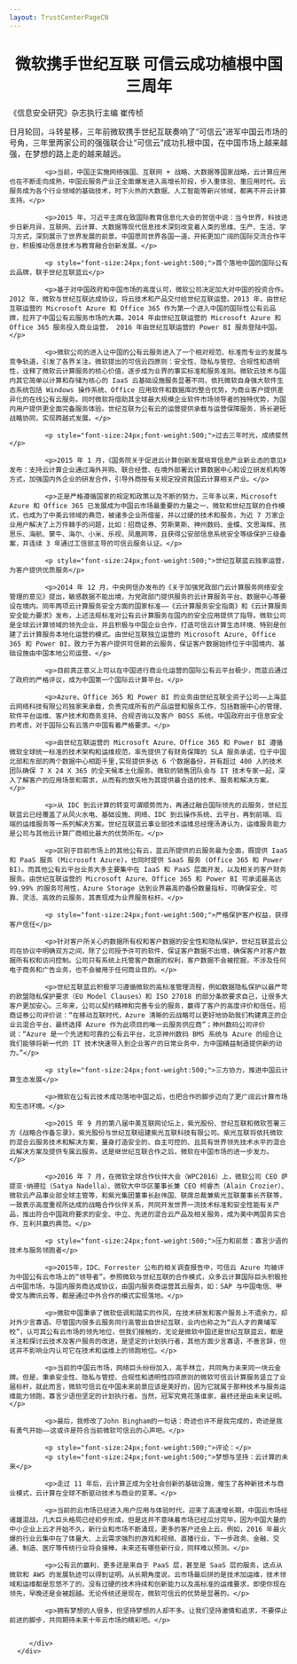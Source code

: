 ```yaml
---
layout: TrustCenterPageCN
---
```

<div class="row-fluid">
   <div class="span">
      <div>
         <div class="row-fluid grid-container mscom-grid-container subpageBody noBottomBorder" data-view4="2" data-view3="2" data-view2="2" data-view1="1" data-cols="2">
             <h1 style="font-size:28px;font-weight:500; text-align:center;"><strong>微软携手世纪互联 可信云成功植根中国三周年</strong></h1>
             <p>《信息安全研究》杂志执行主编 崔传桢</p>
			 <p>日月轮回，斗转星移，三年前微软携手世纪互联奏响了“可信云”进军中国云市场的号角，三年里两家公司的强强联合让“可信云”成功扎根中国，在中国市场上越来越强，在梦想的路上走的越来越远。</p>
			 
			 <p>当前，中国正实施网络强国、互联网 + 战略、大数据等国家战略，云计算应用也在不断走向成熟，中国云服务产业正全面爆发进入高增长阶段，步入重体验、重应用时代。云服务成为各个行业领域的基础技术，时下火热的大数据、人工智能等新兴领域，都离不开云计算支持。</p>
			 
			 <p>2015 年，习近平主席在致国际教育信息化大会的贺信中说：当今世界，科技进步日新月异，互联网、云计算、大数据等现代信息技术深刻改变着人类的思维、生产、生活、学习方式，深刻展示了世界发展的前景。中国愿同世界各国一道，开拓更加广阔的国际交流合作平台，积极推动信息技术与教育融合创新发展。</p>
			 
			 <p style="font-size:24px;font-weight:500;">首个落地中国的国际公有云品牌，联手世纪互联蓝云</p>
			 
			 <p>基于对中国政府和中国市场的高度认可，微软公司决定加大对中国的投资合作。2012 年，微软与世纪互联达成协议，将云技术和产品交付给世纪互联运营。2013 年，由世纪互联运营的 Microsoft Azure 和 Office 365 作为第一个进入中国的国际性公有云品牌，拉开了中国公有云服务市场的大幕。2014 年由世纪互联运营的 Microsoft Azure 和 Office 365 服务投入商业运营， 2016 年由世纪互联运营的 Power BI 服务登陆中国。</p>

			 <p>微软公司的进入让中国的公有云服务进入了一个相对规范、标准而专业的发展与竞争轨道，引发了各界关注。微软提出的可信云四原则：安全性、隐私与管控、合规性和透明性，诠释了微软云计算服务的核心价值，逐步成为业界的事实标准和服务准则。微软云技术与国内其它简单以计算和存储为核心的 IaaS 云基础设施服务显著不同，依托微软自身强大软件生态系统包括 Windows 操作系统、Office 应用软件和数据库的整合优势，为商业客户提供差异化的在线公有云服务。同时微软将借助其全球最大规模企业软件市场领导者的独特优势，为国内用户提供更全面完备服务体验。世纪互联为公有云的运营提供承载与运营保障服务，扬长避短战略协同，实现跨越式发展。</p>

			 <p style="font-size:24px;font-weight:500;">过去三年时光，成绩斐然</p>
			 
			 <p>2015 年 1 月，《国务院关于促进云计算创新发展培育信息产业新业态的意见》发布：支持云计算企业通过海外并购、联合经营、在境外部署云计算数据中心和设立研发机构等方式，加强国内外企业的研发合作，引导外商按有关规定投资我国云计算相关产业。</p>
			 
			 <p>正是严格遵循国家的规定和政策以及不断的努力，三年多以来，Microsoft Azure 和 Office 365 已发展成为中国云市场最重要的力量之一，微软和世纪互联的合作模式，也成为了中美云领域的典范，被诸多企业所借鉴，并以过硬的技术和服务，为近 7 万家企业用户解决了上万件棘手的问题，比如：招商证券、劳斯莱斯、神州数码、金蝶、文思海辉、孩思乐、海航、蒙牛、海尔、小米、乐视、凤凰网等，且获得公安部信息系统安全等级保护三级备案，并连续 3 年通过工信部主导的可信云服务认证。</p>
			 
			 <p style="font-size:24px;font-weight:500;">世纪互联蓝云独家运营，为客户提供优质服务</p>
			 
			 <p>2014 年 12 月，中央网信办发布的《关于加强党政部门云计算服务网络安全管理的意见》提出，敏感数据不能出境，为党政部门提供服务的云计算服务平台、数据中心等要设在境内。同年两项云计算服务安全方面的国家标准——《云计算服务安全指南》和《云计算服务安全能力要求》发布，上述法规标准对公有云计算服务在国内的安全应用提供了指导。微软公司是全球云计算领域的领先企业，并且积极与中国企业合作，打造可信云计算生态环境、特别是创建了云计算服务本地化运营的模式。由世纪互联独立运营的 Microsoft Azure, Office 365 和 Power BI，致力于为客户提供可信赖的云服务，保证客户数据始终位于中国境内、基础设施由中国本地公司运营。</p>
			 
			 <p>目前真正意义上可以在中国进行商业化运营的国际公有云平台极少，而蓝云通过了政府的严格评议，成为中国第一个国际云计算平台。</p>
			 
			 <p>Azure、Office 365 和 Power BI 的业务由世纪互联全资子公司——上海蓝云网络科技有限公司独家来承载，负责完成所有的产品运营和服务工作，包括数据中心的管理、软件平台运维、客户技术和商务支持、合规咨询以及客户 BOSS 系统。中国政府出于信息安全的考虑，对于国际公有云落户中国有着严格要求。</p>
			 
			 <p>由世纪互联运营的 Microsoft Azure、Office 365 和 Power BI 遵循微软全球统一标准的技术架构和运维规范，率先提供了有财务保障的 SLA 服务承诺，位于中国北部和东部的两个数据中心相距千里,实现提供多达 6 个数据备份，并有超过 400 人的技术团队确保 7 X 24 X 365 的全天候本土化服务。微软的销售团队会与 IT 技术专家一起，深入了解客户的应用场景和需求，从而有的放矢地为其提供最合适的技术、服务和解决方案。</p>
			 
			 <p>从 IDC 到云计算的转变可谓顺势而为，再通过融合国际领先的云服务，世纪互联蓝云已经覆盖了从风火水电、基础设施、网络、IDC 到云操作系统、云平台，再到前端、后端的运维服务等一系列解决方案。世纪互联蓝云事业部技术运维总经理汤涛认为，运维服务能力是公司与其他云计算厂商相比最大的优势所在。</p>
			 
			 <p>区别于目前市场上的其他公有云，蓝云所提供的云服务最为全面，既提供 IaaS 和 PaaS 服务 (Microsoft Azure)，也同时提供 SaaS 服务 (Office 365 和 Power BI)。而其他公有云平台业务大多主要集中在 IaaS 和 PaaS 层面开发，以及相关的客户财务服务。由世纪互联运营的 Microsoft Azure、Office 365 和 Power BI 可承诺最高达 99.99% 的服务可用性，Azure Storage 达到业界最高的备份数量指标，可确保安全、可靠、灵活、高效的云服务，其表现成为业界服务标杆。</p>
			 
			 <p style="font-size:24px;font-weight:500;">严格保护客户权益，获得客户信任</p>
			 
			 <p>针对客户所关心的数据所有权和客户数据的安全性和隐私保护，世纪互联蓝云公司在协议中明确双方之间，除了公司授予许可的软件，保证客户数据不出境，确保客户对客户数据所有权和访问控制。公司只有系统上托管客户数据的权利，客户数据不会被挖掘，不涉及任何电子商务和广告业务，也不会被用于任何商业目的。</p>
			 
			 <p>世纪互联蓝云积极学习遵循微软的高标准管理流程，例如数据隐私保护以最严苛的欧盟隐私保护要求（EU Model Clauses）和 ISO 27018 的部分条款要求自己，让很多大客户更加安心。三年来，公司以契约精神和完善专业的服务，赢得了客户的高度评价和信任。招商证券公司评价说：“在移动互联时代，Azure 清晰的云战略可以更好地协助我们构建真正的企业云混合平台，最终选择 Azure 作为此项目的唯一云服务供应商”；神州数码公司评价说：“Azure 是一个先进和可靠的公有云平台，北京神州数码 BMS 系统与 Azure 的组合让我们能够将新一代的 IT 技术快速带入到企业客户的日常业务中，为中国精益制造提供新的动力。”</p>
			 
			 <p style="font-size:24px;font-weight:500;">三方协力，推进中国云计算生态发展</p>
			 			 
			 <p>微软在公有云技术成功落地中国之后，也把合作的脚步迈向了更广阔云计算市场和生态环境。</p>
			 
			 <p>2015 年 9 月的第八届中美互联网论坛上，紫光股份、世纪互联和微软签署三方《战略合作备忘录》，紫光股份与世纪互联组建紫光互联科技有限公司。紫光互联将依托微软的混合云服务技术和解决方案，量身打造安全的、自主可控的、且具有世界领先技术水平的混合云解决方案及提供专属云服务。这是继世纪互联合作之后，微软在中国市场的进一步发力。</p>
			 
			 <p>2016 年 7 月，在微软全球合作伙伴大会（WPC2016）上，微软公司 CEO 萨提亚·纳德拉（Satya Nadella）、微软大中华区董事长兼 CEO 柯睿杰（Alain Crozier）、微软云产品事业部全球主管等，和紫光集团董事长赵伟国、联席总裁兼紫光互联董事长齐联等，一致表示高度重视所达成的战略合作伙伴关系，共同开发世界一流技术标准和安全性能有关产品，推出符合中国政府要求的安全、中立、先进的混合云产品及相关服务，成为美中两国务实合作、互利共赢的典范。</p>
			 
			 <p style="font-size:24px;font-weight:500;">压力和前景：寡言少语的技术与服务领跑者</p>
			 
			 <p>2015年，IDC、Forrester 公布的相关调查报告中，可信云 Azure 均被评为中国公有云市场上的“领导者”。参照微软与世纪互联的合作模式，众多云计算国际巨头积极抢占中国市场，与国内服务商达成协议，由国内服务商运营其云服务，如：SAP 与中国电信、甲骨文与腾讯云等，都是通过中外合作的模式实现落地。</p>
			 
			 <p>微软中国秉承了微软低调和踏实的作风，在技术研发和客户服务上不遗余力，却对外少言寡语。尽管国内很多云服务同行高管出自世纪互联，业内也称之为“云人才的黄埔军校”，认可其公有云市场的领先地位，但我们接触的，无论是微软中国还是世纪互联蓝云，都是关注和探讨云技术及客户服务的改进，是坚定的计划执行者，其他方面少言寡语，不善言辞，但这并不影响业内认可它在技术和运维上的领跑地位。</p>
			 
			 <p>当前的中国云市场，网络巨头纷纷加入，高手林立，共同角力未来同一块云金牌。但是，秉承安全性、隐私与管控、合规性和透明性四项原则的微软可信云计算服务竖立了业届标杆，就此而言，微软可信云在中国未来前景应该是美好的，因为它就属于那种技术与服务运维能力领跑，寡言少语但坚定的计划执行者。当然，冠军究竟花落谁家，最终还是由未来证明。</p>
			 
			 <p>最后，我修改了John Bingham的一句话：奇迹也许不是我完成的，奇迹是我有勇气开始——这或许是符合当前微软可信云的心声吧。</p>
			 
			 <p style="font-size:24px;font-weight:500;">评论：</p>
			 <p style="font-size:24px;font-weight:500;">梦想与坚持：云计算的未来</p>
			 
			 <p>走过 11 年后，云计算正成为全社会创新的基础设施，催生了各种新技术与商业模式，云计算在全球不断驱动技术与商业的变革。</p>
			 
			 <p>当前的云市场已经进入用户应用与体验时代，迎来了高速增长期，中国云市场经诸雄混战，几大巨头格局已经初步形成，但是这并不意味着市场已经瓜分完毕，因为中国大量的中小企业上云才开始不久，新行业和市场不断涌现，更多的客户还会上云。例如，2016 年最火爆的行业云集中在了体量大、上云需求强烈的游戏和视频、直播行业，下一步政务、金融、交通、制造、医疗等传统行业将会接棒，未来还有哪些新行业，同样难以预测。</p>
			 
			 <p>公有云的赢利，更多还是来自于 PaaS 层，甚至是 SaaS 层的服务，这点从微软和 AWS 的发展轨迹可以得到证明。从长期角度说，云市场最后拼的是技术加运维，技术领域和运维都是忽悠不了的，没有过硬的技术持续和创新能力以及高标准的运维要求，即使你现在领先，早晚还是会被超越。无论传统还是现在，微软可信云的优势是显著的。</p>
			 
			 <p>拥有梦想的人很多，但坚持梦想的人却不多。让我们坚持激情和追求，不要停止前进的脚步，共同期待未来十年云市场的精彩吧。</p>
			 
			 
         </div>
      </div>
   </div>
</div>
<div class="row-fluid" data-view4="1" data-view3="1" data-view2="1" data-view1="1" data-cols="1">
   <div class="span bp0-col-1-1 bp1-col-1-1 bp2-col-1-1 bp3-col-1-1"></div>
</div>
